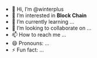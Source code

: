 - 👋 Hi, I’m @winterplus
- 👀 I’m interested in **Block Chain**
- 🌱 I’m currently learning ...
- 💞️ I’m looking to collaborate on ...
- 📫 How to reach me ...
- 😄 Pronouns: ...
- ⚡ Fun fact: ...

<!---
winterplus/winterplus is a ✨ special ✨ repository because its `README.md` (this file) appears on your GitHub profile.
You can click the Preview link to take a look at your changes.
--->
